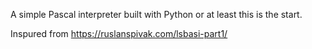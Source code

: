A simple Pascal interpreter built with Python or at least this is the start.

Inspured from https://ruslanspivak.com/lsbasi-part1/